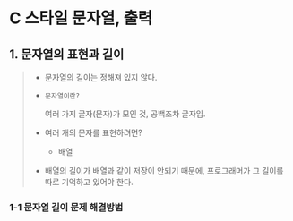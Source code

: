 # C 스타일 문자열, 출력

## 1. 문자열의 표현과 길이

> * 문자열의 길이는 정해져 있지 않다.
>
> * ```문자열이란?```
>
>   여러 가지 글자(문자)가 모인 것, 공백조차 글자임.
>
> * 여러 개의 문자를 표현하려면?
>
>   * 배열
>
> * 배열의 길이가 배열과 같이 저장이 안되기 때문에, 프로그래머가 그 길이를 따로 기억하고 있어야 한다.



### 1-1 문자열 길이 문제 해결방법

